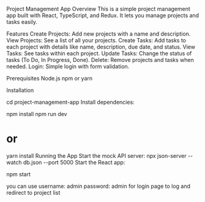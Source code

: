 Project Management App
Overview
This is a simple project management app built with React, TypeScript, and Redux. It lets you manage projects and tasks easily.

Features
Create Projects: Add new projects with a name and description.
View Projects: See a list of all your projects.
Create Tasks: Add tasks to each project with details like name, description, due date, and status.
View Tasks: See tasks within each project.
Update Tasks: Change the status of tasks (To Do, In Progress, Done).
Delete: Remove projects and tasks when needed.
Login: Simple login with form validation.





Prerequisites
Node.js
npm or yarn




Installation

cd project-management-app
Install dependencies:

npm install
npm run dev 
# or
yarn install
Running the App
Start the mock API server:
npx json-server --watch db.json --port 5000
Start the React app:

npm start


you can use 
username: admin 
password: admin 
for login page to log and redirect to project list